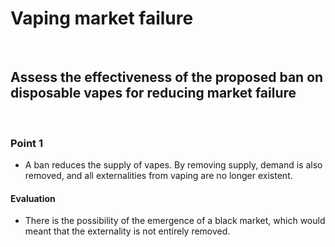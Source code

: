 # Vaping market failure

</br>

## Assess the effectiveness of the proposed ban on disposable vapes for reducing market failure

</br>

### Point 1

- A ban reduces the supply of vapes. By removing supply, demand is also removed, and all externalities from vaping are no longer existent.

#### Evaluation

- There is the possibility of the emergence of a black market, which would meant that the externality is not entirely removed. 